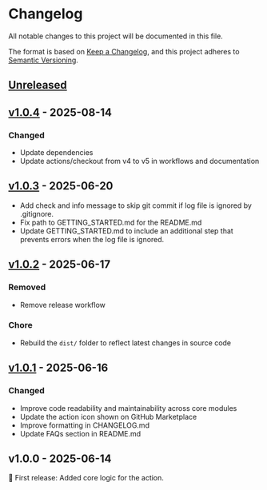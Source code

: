 # Changelog

All notable changes to this project will be documented in this file.

The format is based on [Keep a Changelog](https://keepachangelog.com/en/1.1.0/),
and this project adheres to [Semantic Versioning](https://semver.org/spec/v2.0.0.html).

## [Unreleased](https://github.com/cd-roman/uptime-monitor/compare/v1.0.4...HEAD)

## [v1.0.4](https://github.com/cd-roman/uptime-monitor/compare/v1.0.3...v1.0.4) - 2025-08-14

### Changed

- Update dependencies
- Update actions/checkout from v4 to v5 in workflows and documentation

## [v1.0.3](https://github.com/cd-roman/uptime-monitor/compare/v1.0.2...v1.0.3) - 2025-06-20

- Add check and info message to skip git commit if log file is ignored by .gitignore.
- Fix path to GETTING_STARTED.md for the README.md
- Update GETTING_STARTED.md to include an additional step that prevents errors when the log file is ignored.

## [v1.0.2](https://github.com/cd-roman/uptime-monitor/compare/v1.0.1...v1.0.2) - 2025-06-17

### Removed

- Remove release workflow

### Chore

- Rebuild the `dist/` folder to reflect latest changes in source code

## [v1.0.1](https://github.com/cd-roman/uptime-monitor/compare/v1.0.0...v1.0.1) - 2025-06-16

### Changed

- Improve code readability and maintainability across core modules
- Update the action icon shown on GitHub Marketplace
- Improve formatting in CHANGELOG.md
- Update FAQs section in README.md

## v1.0.0 - 2025-06-14

🚀 First release: Added core logic for the action.
